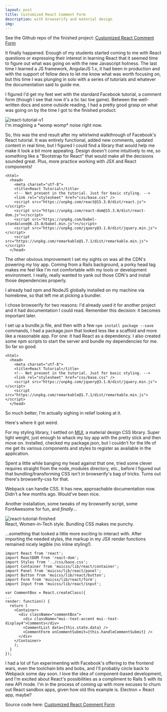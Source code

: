 ```yaml
---
layout: post
title: Customized React Comment Form
description: with browserify and material design
img:
---
```


See the Github repo of the finished project: <a href="https://github.com/kmabrahamson/react-tutorial">Customized React Comment Form</a>
<a href="https://github.com/kmabrahamson/react-tutorial"><i class="fa fa-github-square"></i></a>

It finally happened. Enough of my students started coming to me with React questions or expressing their interest in  learning React that it seemed time to figure out what was going on with the new Javascript hotness. The last time I learned a JS framework, AngularJS 1.x, it had been in production and with the support of fellow devs to let me know what was worth focusing on, but this time I was plunging in solo with a series of tutorials and whatever the documentation said to guide me.

I figured I'd get my feet wet with the standard Facebook tutorial, a comment form (though I see that now it's a tic tac toe game). Between the well-written docs and some outside reading, I had a pretty good grasp on what was going on by the time I got to the finished product:

<div class="img_row">
	<img class="col three img-contain" src="{{ site.baseurl }}/img/react-tutorial-v1.png" alt="react-tutorial-v1" title="Sad React Version"/>
</div>
<div class="col three caption">
	I'm imagining a *womp womp* noise right now.
</div>

So, this was the end result after my whirlwind walkthrough of Facebook's React tutorial. It was entirely functional, added new comments, updated content in real time, but I figured I could find a library that would help me make it look a bit more appealing. Design doesn't come intuitively to me, so something like a "Bootstrap for React" that would make all the decisions sounded great. Plus, more practice working with JSX and React components!

	<html>
	  <head>
	    <meta charset="utf-8">
	    <title>React Tutorial</title>
	    <!-- Not present in the tutorial. Just for basic styling. -->
	    <link rel="stylesheet" href="css/base.css" />
	    <script src="https://unpkg.com/react@15.3.0/dist/react.js"></script>
	    <script src="https://unpkg.com/react-dom@15.3.0/dist/react-dom.js"></script>
	    <script src="https://unpkg.com/babel-standalone@6.15.0/babel.min.js"></script>
	    <script src="https://unpkg.com/jquery@3.1.0/dist/jquery.min.js"></script>
	    <script src="https://unpkg.com/remarkable@1.7.1/dist/remarkable.min.js"></script>
	  </head>

The other obvious improvement I set my sights on was all the CDN's powering my toy app. Coming from a Rails background, a porky head tag makes me feel like I'm not comfortable with my tools or development environment. I really, really wanted to yank out those CDN's and install those dependencies properly.

I already had npm and NodeJS globally installed on my machine via homebrew, so that left me at picking a bundler.

I chose browserify for two reasons: I'd already used it for another project and it had documentation I could read. Remember this decision: it becomes important later.

I set up a bundle.js file, and then with a few `npm install package --save` commands, I had a package.json that looked less like a scaffold and more like a reasonable app. For one: it had React as a dependency. I also created some npm scripts to start the server and bundle my dependencies for me. So far so good.

	<html>
	  <head>
	    <meta charset="utf-8">
	    <title>React Tutorial</title>
	    <!-- Not present in the tutorial. Just for basic styling. -->
	    <link rel="stylesheet" href="css/base.css" />
	    <script src="https://unpkg.com/jquery@3.1.0/dist/jquery.min.js"></script>
	    <script src="https://unpkg.com/remarkable@1.7.1/dist/remarkable.min.js"></script>
	  </head>
<div class="col three caption">
	So much better, I'm actually sighing in relief looking at it.
</div>

Here's where it got weird.

For my styling library, I settled on <a href="https://www.muicss.com/">MUI</a>, a material design CSS library. Super light weight, just enough to whack my toy app with the pretty stick and then move on. Installed, checked my package.json, but I couldn't for the life of me get its various components and styles to register as available in the application.

Spent a little while banging my head against that one, tried some clever requires straight from the node_modules directory, etc., before I figured out that bundling/transforming CSS isn't in browserify's bag of tricks. Turns out there's browserify-css for that.

Webpack can handle CSS. It has new, approachable documentation now. Didn't a few months ago. Would've been nice.

Another installation, some tweaks of my browserify script, some FontAwesome for fun, and <em>finally</em>...

<div class="img_row">
	<img class="col three img-contain" src="{{ site.baseurl }}/img/react-tutorial-screenshot.png" alt="react-tutorial-finished" title="React, Women-in-Tech style"/>
</div>
<div class="col three caption">
	React, Women-in-Tech style. Bundling CSS makes me punchy.
</div>

...something that looked a little more exciting to interact with. After importing the needed styles, the markup in my JSX render functions remained nicely legible (no inline styling!).

	import React from 'react';
	import ReactDOM from 'react-dom';
	import Styles from '../css/base.css';
	import Container from 'muicss/lib/react/container';
	import Panel from 'muicss/lib/react/panel';
	import Button from 'muicss/lib/react/button';
	import Form from 'muicss/lib/react/form';
	import Input from 'muicss/lib/react/input';

	var CommentBox = React.createClass({
	...
	render: function() {
	  return (
	    <Container>
	      <div className="commentBox">
	        <div className="mui--text-accent mui--text-display4">Comments</div>
	        <CommentList data={this.state.data} />
	        <CommentForm onCommentSubmit={this.handleCommentSubmit} />
	      </div>
	    </Container>
	    );
	  }
	});

I had a lot of fun experimenting with Facebook's offering to the frontend wars, even the toolchain bits and bobs, and I'll probably circle back to Webpack some day soon. I love the idea of component-based development, and I'm excited about React's possibilities as a compliment to Rails 5 with its new API mode. I'm in the process of coming up with more excuses to churn out React sandbox apps, given how old this example is. Electron + React app, maybe?

Source code here: <a href="https://github.com/kmabrahamson/react-tutorial">Customized React Comment Form</a>
<a href="https://github.com/kmabrahamson/react-tutorial"><i class="fa fa-github-square"></i></a>
